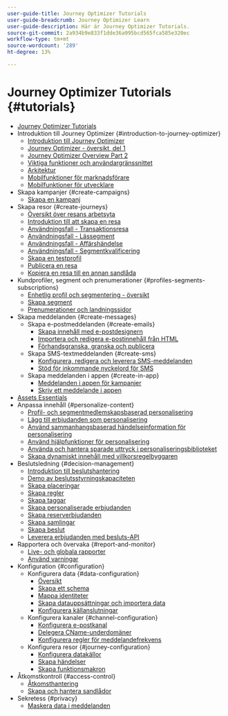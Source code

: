 ```yaml
---
user-guide-title: Journey Optimizer Tutorials
user-guide-breadcrumb: Journey Optimizer Learn
user-guide-description: Här är Journey Optimizer Tutorials.
source-git-commit: 2a934b9e833f1dde36a995bcd565fca585e320ec
workflow-type: tm+mt
source-wordcount: '289'
ht-degree: 13%

---
```



# Journey Optimizer Tutorials {#tutorials}

+ [Journey Optimizer Tutorials](/help/overview.md)
+ Introduktion till Journey Optimizer {#introduction-to-journey-optimizer}
   + [Introduktion till Journey Optimizer](/help/introduction/introduction.md)
   + [Journey Optimizer - översikt, del 1](/help/introduction/journey-optimizer-overview-part-1.md)
   + [Journey Optimizer Overview Part 2](/help/introduction/journey-optimizer-overview-part-2.md)
   + [Viktiga funktioner och användargränssnittet](/help/introduction/key-capabilities-and-user-interface.md)
   + [Arkitektur](/help/introduction/architecture.md)
   + [Mobilfunktioner för marknadsförare](/help/create-messages/mobile-capabilities.md)
   + [Mobilfunktioner för utvecklare](/help/create-messages/mobile-capabilities-for-developers.md)
+ Skapa kampanjer {#create-campaigns}
   + [Skapa en kampanj](/help/create-champaigns/create-a-campaign.md)
+ Skapa resor {#create-journeys}
   + [Översikt över resans arbetsyta](/help/create-journeys/overview-over-the-journey-canvas.md)
   + [Introduktion till att skapa en resa](/help/create-journeys/introduction-to-building-a-journey.md)
   + [Användningsfall - Transaktionsresa](/help/create-journeys/use-case-transactional-journey.md)
   + [Användningsfall - Lässegment](/help/create-journeys/use-case-read-segment.md)
   + [Användningsfall - Affärshändelse](/help/create-journeys/use-case-business-event.md)
   + [Användningsfall - Segmentkvalificering](/help/create-journeys/use-case-read-segment-qualification.md)
   + [Skapa en testprofil](/help/create-journeys/test-a-journey.md)
   + [Publicera en resa](/help/create-journeys/publish-a-journey.md)
   + [Kopiera en resa till en annan sandlåda](/help/create-journeys/copy-a-journey.md)
+ Kundprofiler, segment och prenumerationer {#profiles-segments-subscriptions}
   + [Enhetlig profil och segmentering - översikt](/help/set-up-resources/unified-profile-and-segmentation-overview.md)
   + [Skapa segment](/help/set-up-resources/create-segments.md)
   + [Prenumerationer och landningssidor](/help/subscriptions-and-landing-pages.md)
+ Skapa meddelanden {#create-messages}
   + Skapa e-postmeddelanden {#create-emails}
      + [Skapa innehåll med e-postdesignern](/help/create-messages/create-content-with-the-email-designer.md)
      + [Importera och redigera e-postinnehåll från HTML](/help/create-messages/import-and-author-html-email-content.md)
      + [Förhandsgranska, granska och publicera](/help/create-messages/preview-proof-and-publish.md)
   + Skapa SMS-textmeddelanden {#create-sms}
      + [Konfigurera, redigera och leverera SMS-meddelanden](/help/create-messages/configure-author-and-deliver-sms-messages.md)
      + [Stöd för inkommande nyckelord för SMS](/help/create-messages/inbound-keyword-support-for-sms.md)
   + Skapa meddelanden i appen {#create-in-app}
      + [Meddelanden i appen för kampanjer](/help/create-messages/in-app-messaging-for-campaigns.md)
      + [Skriv ett meddelande i appen](/help/create-messages/author-in-app-messages.md)
+ [Assets Essentials](/help/assets-essentials-overview.md)
+ Anpassa innehåll {#personalize-content}
   + [Profil- och segmentmedlemskapsbaserad personalisering](/help/personalize-content/profile-and-segment-membership-based-personalization.md)
   + [Lägg till erbjudanden som personalisering](/help/personalize-content/add-offer-decisioning-to-messages.md)
   + [Använd sammanhangsbaserad händelseinformation för personalisering](/help/personalize-content/use-contextual-event-information-for-personalization.md)
   + [Använd hjälpfunktioner för personalisering](/help/personalize-content/use-helper-functions-for-personalization.md)
   + [Använda och hantera sparade uttryck i personaliseringsbiblioteket](/help/personalize-content/use-and-manage-saved-expressions-in-personalization-library.md)
   + [Skapa dynamiskt innehåll med villkorsregelbyggaren](/help/personalize-content/create-dynamic-content.md)
+ Beslutsledning {#decision-management}
   + [Introduktion till beslutshantering](/help/decision-management/introduction-to-decision-management.md)
   + [Demo av beslutsstyrningskapaciteten](/help/decision-management/demo-of-decision-management-capabilities.md)
   + [Skapa placeringar](/help/decision-management/create-placements.md)
   + [Skapa regler](/help/decision-management/create-rules.md)
   + [Skapa taggar](/help/decision-management/create-tags.md)
   + [Skapa personaliserade erbjudanden](/help/decision-management/create-personalized-offers.md)
   + [Skapa reserverbjudanden](/help/decision-management/create-fallback-offers.md)
   + [Skapa samlingar](/help/decision-management/create-collections.md)
   + [Skapa beslut](/help/decision-management/create-decisions.md)
   + [Leverera erbjudanden med besluts-API](/help/decision-management/deliver-offers-with-the-decisions-api.md)
+ Rapportera och övervaka {#report-and-monitor}
   + [Live- och globala rapporter](/help/report-and-monitor/live-and-global-reports.md)
   + [Använd varningar](/help/administration/alerts.md)
+ Konfiguration {#configuration}
   + Konfigurera data {#data-configuration}
      + [Översikt](/help/set-up-data/set-up-data-overview.md)
      + [Skapa ett schema](/help/set-up-data/create-schema.md)
      + [Mappa identiteter](/help/set-up-data/map-identities.md)
      + [Skapa datauppsättningar och importera data](/help/set-up-data/create-datasets-and-ingest-data.md)
      + [Konfigurera källanslutningar](/help/set-up-data/configure-source-connectors.md)
   + Konfigurera kanaler {#channel-configuration}
      + [Konfigurera e-postkanal](/help/set-up-email-channel/set-up-email-channel.md)
      + [Delegera CName-underdomäner](/help/set-up-email-channel/delegate-cname-subdomains.md)
      + [Konfigurera regler för meddelandefrekvens](/help/administration/configure-frequency-rules.md)
   + Konfigurera resor {#journey-configuration}
      + [Konfigurera datakällor](/help/set-up-journeys/configure-data-sources.md)
      + [Skapa händelser](/help/set-up-journeys/create-events.md)
      + [Skapa funktionsmakron](/help/set-up-journeys/create-actions.md)
+ Åtkomstkontroll {#access-control}
   + [Åtkomsthantering](/help/set-up-access/access-management.md)
   + [Skapa och hantera sandlådor](/help/set-up-access/create-and-manage-sandboxes.md)
+ Sekretess {#privacy}
   + [Maskera data i meddelanden](/help/privacy/mask-data-in-messages.md)

